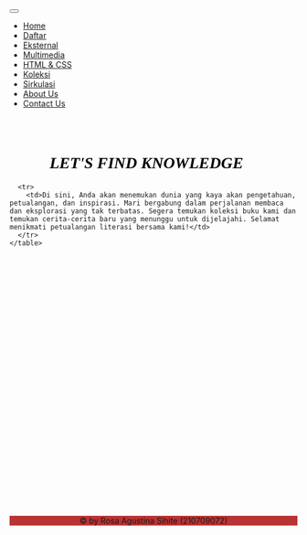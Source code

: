 <html>
<head>
	<title> Welcome to Atiny Libraray </title>
  <style>
    body {
      background-image: url(bg.jpg); 
      background-size:cover; 
       }
  </style>
  <link href="https://cdn.jsdelivr.net/npm/bootstrap@5.3.3/dist/css/bootstrap.min.css" rel="stylesheet" integrity="sha384-QWTKZyjpPEjISv5WaRU9OFeRpok6YctnYmDr5pNlyT2bRjXh0JMhjY6hW+ALEwIH" crossorigin="anonymous">
</head>
<!--Nav start-->
<nav class="navbar navbar-expand-lg navbar bg-light text-dark">
  <div class="container-fluid">
    <a class="navbar-brand"href="#"></a>
    <button class="navbar-toggler" type="button" data-bs-toggle="collapse" data-bs-target="#navbarSupportedContent" aria-controls="navbarSupportContent" aria-expanded="false" aria-label="Toggle navigation">
      <span class="navbar-toggler-ikon"></span>
    </button>
    <div class="collapse navbar-collapse" id="navbarSupportContent">
      <ul class="navbar-nav me-auto mb-2 mb-lg-0">
        <li class="nav-item">
          <a class="nav-link active" aria-current="page" href="Home-Website.html">Home</a>
        </li>
        <li class="nav-item">
          <a class="nav-link" href="Keanggotaan.html">Daftar</a>
          </li> 
        <li class="nav-item">
          <a class="nav-link" href="eksternal.html">Eksternal</a>
        </li>
        <li class="nav-item">
          <a class="nav-link" href="Multimedia.html">Multimedia</a>
          </li>
          <li class="nav-item">
            <a class="nav-link" href="html&css.html">HTML & CSS</a>
            </li>
          <li class="nav-item">
            <a class="nav-link" href="koleksi.html">Koleksi</a>
            </li>
          <li class="nav-item">
            <a class="nav-link" href="Sirkulasi.html">Sirkulasi</a>
            </li>
            <li class="nav-item">
              <a class="nav-link" href="About Us.html">About Us</a>
              </li> 
              <li class="nav-item">
                <a class="nav-link" href="Contact Us.html">Contact Us</a>
                </li>
      </ul>
    </div>
  </div>
</nav>
<!--Nav done-->
<body>
  <h1 style="font-style: italic; font: size 150%;; font-family:Cambria; -webkit-text-fill-color: rgb(0, 0, 0); margin-left: 70px; margin-top: 80px;"> LET'S FIND KNOWLEDGE</h1>
    <table style="width: 55%; height: 40%; margin-left: 70px; font-size: larger; font-family: cursive; -webkit-text-fill-color: rgb(0, 0, 0);">
     
      <tr>
        <td>Di sini, Anda akan menemukan dunia yang kaya akan pengetahuan, petualangan, dan inspirasi. Mari bergabung dalam perjalanan membaca dan eksplorasi yang tak terbatas. Segera temukan koleksi buku kami dan temukan cerita-cerita baru yang menunggu untuk dijelajahi. Selamat menikmati petualangan literasi bersama kami!</td>
      </tr>
    </table>

 <br><br><br><br><br><br><br><br><br><br><br><br><br><br><br><br><br><br><br><br><br><br><br><br><br>
    <br><footer style="background-color: rgb(185, 51, 51); text-align: center; ">
      <p>&copy;  by Rosa Agustina Sihite (210709072) </p>
     </footer></br>
</body>
</html>
